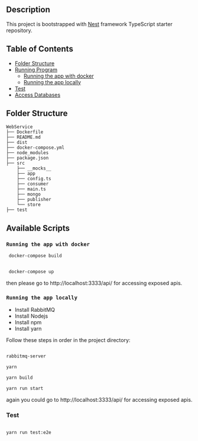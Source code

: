 ## Description

This project is bootstrapped with [Nest](https://github.com/nestjs/nest) framework TypeScript starter repository.

## Table of Contents
- [Folder Structure](#folder-structure)
- [Running Program](#available-scripts)
  - [Running the app with docker](#running-the-app-with-docker)
  - [Running the app locally](#running-the-app-locally)
- [Test](#test)
- [Access Databases](#access-databases)

 ## Folder Structure

```
WebService
├── Dockerfile
├── README.md
├── dist
├── docker-compose.yml
├── node_modules
├── package.json
├── src
    ├── __mocks__
    ├── app
    ├── config.ts
    ├── consumer
    ├── main.ts
    ├── mongo
    ├── publisher
    └── store
├── test
```

## Available Scripts

### `Running the app with docker`

```bash
 docker-compose build


 docker-compose up
```
then please go to http://localhost:3333/api/ for accessing exposed apis. 

### `Running the app locally`

- Install RabbitMQ
- Install Nodejs
- Install npm
- Install yarn


Follow these steps in order in the project directory:

```bash

rabbitmq-server

yarn

yarn build

yarn run start

```
again you could go to http://localhost:3333/api/ for accessing exposed apis. 

### Test

```bash

yarn run test:e2e

```
